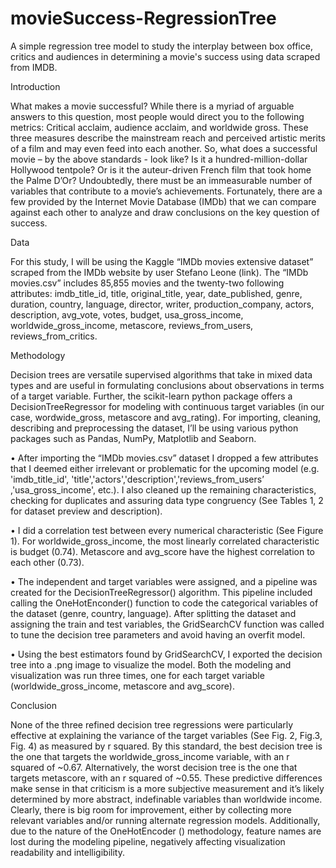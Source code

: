 # movieSuccess-RegressionTree
A simple regression tree model to study the interplay between box office, critics and audiences in determining a movie's success using data scraped from IMDB.

Introduction

What makes a movie successful? While there is a myriad of arguable answers to this question, most people would direct you to the following metrics: Critical acclaim, audience acclaim, and worldwide gross. These three measures describe the mainstream reach and perceived artistic merits of a film and may even feed into each another. So, what does a successful movie – by the above standards - look like? Is it a hundred-million-dollar Hollywood tentpole? Or is it the auteur-driven French film that took home the Palme D’Or? Undoubtedly, there must be an immeasurable number of variables that contribute to a movie’s achievements. Fortunately, there are a few provided by the Internet Movie Database (IMDb) that we can compare against each other to analyze and draw conclusions on the key question of success.
 
Data

For this study, I will be using the Kaggle “IMDb movies extensive dataset” scraped from the IMDb website by user Stefano Leone (link). The “IMDb movies.csv” includes 85,855 movies and the twenty-two following attributes: imdb_title_id, title, original_title, year, date_published, genre, duration, country, language, director, writer, production_company, actors, description, avg_vote, votes, budget, usa_gross_income, worldwide_gross_income, metascore, reviews_from_users, reviews_from_critics.

Methodology

Decision trees are versatile supervised algorithms that take in mixed data types and are useful in formulating conclusions about observations in terms of a target variable. Further, the scikit-learn python package offers a DecisionTreeRegressor for modeling with continuous target variables (in our case, wordwide_gross, metascore and avg_rating). For importing, cleaning, describing and preprocessing the dataset, I’ll be using various python packages such as Pandas, NumPy, Matplotlib and Seaborn.

  • After importing the “IMDb movies.csv” dataset I dropped a few attributes that I deemed either irrelevant or problematic for the upcoming model (e.g. 'imdb_title_id', 'title','actors','description','reviews_from_users’ ,'usa_gross_income', etc.). I also cleaned up the remaining characteristics, checking for duplicates and assuring data type congruency (See Tables 1, 2 for dataset preview and description).
 
  • I did a correlation test between every numerical characteristic (See Figure 1). For worldwide_gross_income, the most linearly correlated characteristic is budget (0.74). Metascore and avg_score have the highest correlation to each other (0.73).

  • The independent and target variables were assigned, and a pipeline was created for the DecisionTreeRegressor() algorithm. This pipeline included calling the OneHotEnconder() function to code the categorical variables of the dataset (genre, country, language). After splitting the dataset and assigning the train and test variables, the GridSearchCV function was called to tune the decision tree parameters and avoid having an overfit model.

  • Using the best estimators found by GridSearchCV, I exported the decision tree into a .png image to visualize the model. Both the modeling and visualization was run three times, one for each target variable (worldwide_gross_income, metascore and avg_score).

Conclusion

None of the three refined decision tree regressions were particularly effective at explaining the variance of the target variables (See Fig. 2, Fig.3, Fig. 4) as measured by r squared. By this standard, the best decision tree is the one that targets the worldwide_gross_income variable, with an r squared of ~0.67. Alternatively, the worst decision tree is the one that targets metascore, with an r squared of ~0.55. These predictive differences make sense in that criticism is a more subjective measurement and it’s likely determined by more abstract, indefinable variables than worldwide income.
Clearly, there is big room for improvement, either by collecting more relevant variables and/or running alternate regression models. Additionally, due to the nature of the OneHotEncoder () methodology, feature names are lost during the modeling pipeline, negatively affecting visualization readability and intelligibility.
